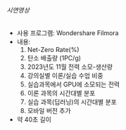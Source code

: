 ###### 시연영상

* 사용 프로그램: Wondershare Filmora
* 내용:
	1. Net-Zero Rate(%)
	2. 탄소 배출량 (1PC/g)
	3. 2023년도 11월 전력 소모-생산량
	4. 강의실별 이론/실습 수업 비중
	5. 실습과목에서 GPU에 소모되는 전력
	6. 이론 과목의 시간대별 분포
	7. 실습 과목(딥러닝)의 시간대별 분포
	8. 모바일 버전 추가
* 약 40초 길이
